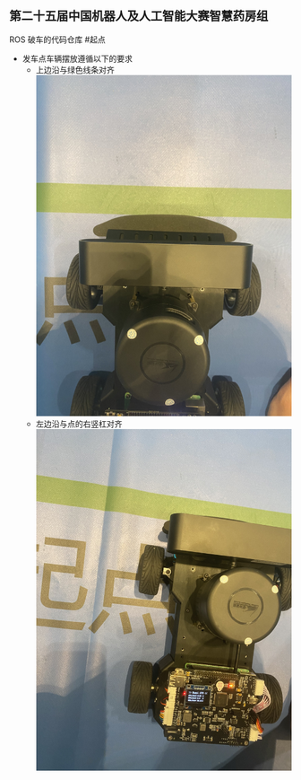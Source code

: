 ## 第二十五届中国机器人及人工智能大赛智慧药房组

ROS 破车的代码仓库
#起点
* 发车点车辆摆放遵循以下的要求
  * 上边沿与绿色线条对齐
![上边沿对齐](./picture/Start_Point1.JPG)
  * 左边沿与点的右竖杠对齐
![左边沿对齐](./picture/Start_Point2.JPG)